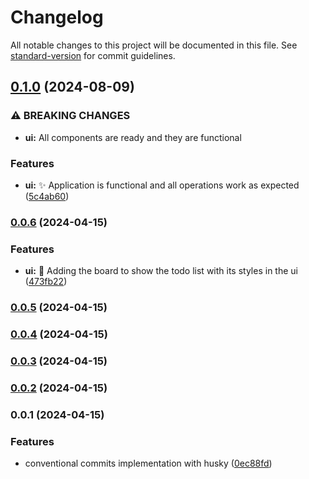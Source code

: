 # Changelog

All notable changes to this project will be documented in this file. See [standard-version](https://github.com/conventional-changelog/standard-version) for commit guidelines.

## [0.1.0](https://github.com/CrisOsorioDev/ngrx-todos/compare/v0.0.6...v0.1.0) (2024-08-09)


### ⚠ BREAKING CHANGES

* **ui:** All components are ready and they are functional

### Features

* **ui:** :sparkles: Application is functional and all operations work as expected ([5c4ab60](https://github.com/CrisOsorioDev/ngrx-todos/commit/5c4ab6007d8e94fd6936956bc99e9f545aed69e1))

### [0.0.6](https://github.com/CrisOsorioDev/ngrx-todos/compare/v0.0.5...v0.0.6) (2024-04-15)


### Features

* **ui:** :lipstick: Adding the board to show the todo list with its styles in the ui ([473fb22](https://github.com/CrisOsorioDev/ngrx-todos/commit/473fb221132a5edceb3661df6579b2d72671c9be))

### [0.0.5](https://github.com/CrisOsorioDev/ngrx-todos/compare/v0.0.4...v0.0.5) (2024-04-15)

### [0.0.4](https://github.com/CrisOsorioDev/ngrx-todos/compare/v0.0.3...v0.0.4) (2024-04-15)

### [0.0.3](https://github.com/CrisOsorioDev/ngrx-todos/compare/v0.0.2...v0.0.3) (2024-04-15)

### [0.0.2](https://github.com/CrisOsorioDev/ngrx-todos/compare/v0.0.1...v0.0.2) (2024-04-15)

### 0.0.1 (2024-04-15)


### Features

* conventional commits implementation with husky ([0ec88fd](https://github.com/CrisOsorioDev/ngrx-todos/commit/0ec88fda72db8dd46eb45786dfca458947cc215d))
